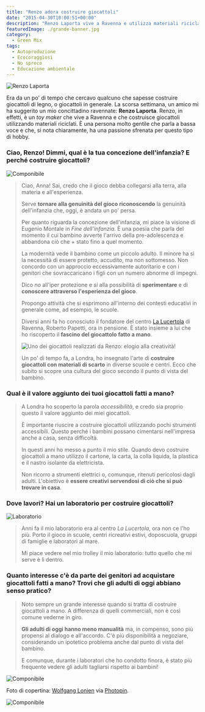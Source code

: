 ```yaml
---
title: "Renzo adora costruire giocattoli"
date: "2015-04-30T10:00:51+00:00"
description: "Renzo Laporta vive a Ravenna e utilizza materiali riciclati per ideare e costruire giocattoli all'interno dei centri educativi."
featuredImage: ./grande-banner.jpg
category:
  - Green Mix
tags:
  - Autoproduzione
  - Ecocoraggiosi
  - No spreco
  - Educazione ambientale
---
```


![Renzo Laporta](./renzo-laporta.jpg)

Era da un po' di tempo che cercavo qualcuno che sapesse costruire giocattoli di legno, o giocattoli in generale. La scorsa settimana, un amico mi ha suggerito un mio concittadino ravennate: **Renzo Laporta**.
Renzo, in effetti, è un _toy maker_ che vive a Ravenna e che costruisce giocattoli utilizzando materiali riciclati. È una persona molto gentile che parla a bassa voce e che, si nota chiaramente, ha una passione sfrenata per questo tipo di hobby.

### Ciao, Renzo! Dimmi, qual è la tua concezione dell'infanzia? E perché costruire giocattoli?

![Componibile](./componibile-car-3.jpg)

> Ciao, Anna! Sai, credo che il gioco debba collegarsi alla terra, alla materia e all'esperienza.
>
> Serve **tornare alla genuinità del gioco riconoscendo** la genuinità dell'infanzia che, oggi, è andata un po' persa.
>
> Per quanto riguarda la concezione dell'infanzia, mi piace la visione di Eugenio Montale in _Fine dell'infanzia_. È una poesia che parla del momento il cui bambino avverte l'arrivo della pre-adolescenza e abbandona ciò che + stato fino a quel momento.
>
> La modernità vede il bambino come un piccolo adulto. Il minore ha sì la necessità di essere protetto, accudito, ma non sottomesso. Non concordo con un approccio eccessivamente autoritario e con i genitori che sovraccaricano i figli con un numero abnorme di impegni.
>
> Dico _no_ all'iper protezione e _sì_ alla possibilità di **sperimentare** e di **conoscere attraverso l'esperienza del gioco**.
>
> Propongo attività che si esprimono all'interno dei contesti educativi in generale come, ad esempio, le scuole.
>
> Diversi anni fa ho conosciuto il fondatore del centro [La Lucertola](http://www.lalucertola.org/italiano/introduzione.html) di Ravenna, Roberto Papetti, ora in pensione. È stato insieme a lui che ho riscoperto il **fascino del giocattolo fatto a mano**.
>
> ![Uno dei giocattoli realizzati da Renzo: elogio alla creatività!](./5376.jpg)
>
> Un po' di tempo fa, a Londra, ho insegnato l'arte di **costruire giocattoli con materiali di scarto** in diverse scuole e centri. Ecco che subito si scopre una cultura del gioco secondo il punto di vista del bambino.

### Qual è il valore aggiunto dei tuoi giocattoli fatti a mano?

> A Londra ho scoperto la parola _accessibilità_, e credo sia proprio questo il valore aggiunto dei miei giocattoli.
>
> È importante riuscire a costruire giocattoli utilizzando pochi strumenti accessibili. Questo perché i bambini possano cimentarsi nell'impresa anche a casa, senza difficoltà.
>
> In questi anni ho messo a punto il mio stile. Quando devo costruire giocattoli a mano utilizzo il cartone, la carta, la colla liquida, la plastica e il nastro isolante da elettricista.
>
> Non ricorro a strumenti elettrici o, comunque, ritenuti pericolosi dagli adulti. L'obiettivo è **essere creativi servendosi di ciò che si può trovare in casa**.

### Dove lavori? Hai un laboratorio per costruire giocattoli?

![Laboratorio](./5371.jpg)

> Anni fa il mio laboratorio era al centro _La Lucertola_, ora non ce l'ho più. Porto il gioco in scuole, centri ricreativi estivi, doposcuola, gruppi di famiglie e laboratori al mare.
>
> Mi piace vedere nel mio trolley il mio laboratorio: tutto quello che mi serve è lì dentro.

### Quanto interesse c'è da parte dei genitori ad acquistare giocattoli fatti a mano? Trovi che gli adulti di oggi abbiano senso pratico?

> Noto sempre un grande interesse quando si tratta di costruire giocattoli a mano. A differenza di quelli commerciali, non è così comune vederne in giro.
>
> **Gli adulti di oggi hanno meno manualità** ma, in compenso, sono più propensi al dialogo e all'accordo. C'è più disponibilità a negoziare, considerando un ipotetico problema anche dal punto di vista del bambino.
>
> E comunque, durante i laboratori che ho condotto finora, è stato più frequente vedere gli adulti tagliarsi rispetto ai bambini!

![Componibile](./componibile-car-1.jpg)

Foto di copertina: [Wolfgang Lonien](http://www.flickr.com/photos/99713555@N00/5967155061) via [Photopin](http://photopin.com).

![Componibile](./componibile-car-2.jpg)
